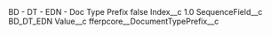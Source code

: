 <?xml version="1.0" encoding="UTF-8"?>
<CustomMetadata xmlns="http://soap.sforce.com/2006/04/metadata" xmlns:xsi="http://www.w3.org/2001/XMLSchema-instance" xmlns:xsd="http://www.w3.org/2001/XMLSchema">
    <label>BD - DT - EDN - Doc Type Prefix</label>
    <protected>false</protected>
    <values>
        <field>Index__c</field>
        <value xsi:type="xsd:double">1.0</value>
    </values>
    <values>
        <field>SequenceField__c</field>
        <value xsi:type="xsd:string">BD_DT_EDN</value>
    </values>
    <values>
        <field>Value__c</field>
        <value xsi:type="xsd:string">fferpcore__DocumentTypePrefix__c</value>
    </values>
</CustomMetadata>
